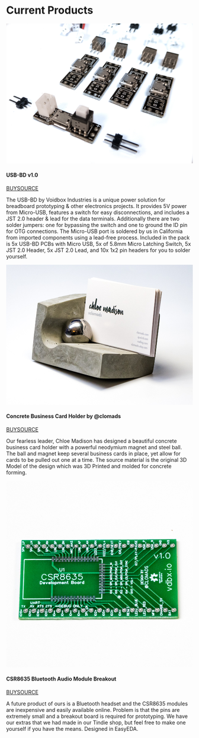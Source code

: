 # Current Products

![Business Card Holder](/img/P1010574-2.jpg)
#### USB-BD v1.0
<a class="button" target="_blank" href="https://amzn.to/2jew8zY">BUY</a><a href="https://github.com/vdbxio/USB-BD" class="button" target="_blank">SOURCE</a>

The USB-BD by Voidbox Industries is a unique power solution for breadboard prototyping & other electronics projects. It provides 5V power from Micro-USB, features a switch for easy disconnections, and includes a JST 2.0 header & lead for the data terminals. Additionally there are two solder jumpers: one for bypassing the switch and one to ground the ID pin for OTG connections. The Micro-USB port is soldered by us in California from imported components using a lead-free process. Included in the pack is 5x USB-BD PCBs with Micro USB, 5x of 5.8mm Micro Latching Switch, 5x JST 2.0 Header, 5x JST 2.0 Lead, and 10x 1x2 pin headers for you to solder yourself.


![Business Card Holder](/img/P1000544-2.jpg)
#### Concrete Business Card Holder by @clomads
<a class="button" target="_blank" href="http://amzn.to/2F9KP4S">BUY</a><a href="https://github.com/vdbxio/clomads-card-holder/" class="button" target="_blank">SOURCE</a>

Our fearless leader, Chloe Madison has designed a beautiful concrete business card holder with a powerful neodymium magnet and steel ball. The ball and magnet keep several business cards in place, yet allow for cards to be pulled out one at a time. The source material is the original 3D Model of the design which was 3D Printed and molded for concrete forming.


![CSR8635 Breakout](/img/P1010241-3.jpg)
#### CSR8635 Bluetooth Audio Module Breakout
<a class="button" target="_blank" href="https://www.tindie.com/products/11431/">BUY</a><a class="button" target="_blank" href="https://easyeda.com/clomads/CSR8635_Breakout-72f90a02e918496186b20209678dd9dc">SOURCE</a>

A future product of ours is a Bluetooth headset and the CSR8635 modules are inexpensive and easily available online. Problem is that the pins are extremely small and a breakout board is required for prototyping. We have our extras that we had made in our Tindie shop, but feel free to make one yourself if you have the means. Designed in EasyEDA.
